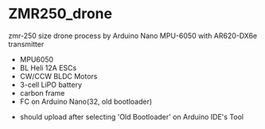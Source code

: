 # ZMR250_drone
zmr-250 size drone
process by Arduino Nano
MPU-6050 with AR620-DX6e transmitter

- MPU6050
- BL Heli 12A ESCs
- CW/CCW BLDC Motors
- 3-cell LiPO battery
- carbon frame
- FC on Arduino Nano(32, old bootloader)

* should upload after selecting 'Old Bootloader' on Arduino IDE's Tool
